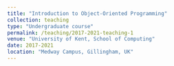 ```yaml
---
title: "Introduction to Object-Oriented Programming"
collection: teaching
type: "Undergraduate course"
permalink: /teaching/2017-2021-teaching-1
venue: "University of Kent, School of Computing"
date: 2017-2021
location: "Medway Campus, Gillingham, UK"
---
```

